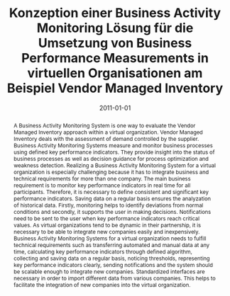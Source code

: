 ---
abstract: A Business Activity Monitoring System is one way to evaluate the Vendor
  Managed Inventory approach within a virtual organization. Vendor Managed Inventory
  deals with the assessment of demand controlled by the supplier. Business Activity
  Monitoring Systems measure and monitor business processes using defined key performance
  indicators. They provide insight into the status of business processes as well as
  decision guidance for process optimization and weakness detection. Realizing a Business
  Activity Monitoring System for a virtual organization is especially challenging
  because it has to integrate business and technical requirements for more than one
  company. The main business requirement is to monitor key performance indicators
  in real time for all participants. Therefore, it is necessary to define consistent
  and significant key performance indicators. Saving data on a regular basis ensures
  the analyzation of historical data. Firstly, monitoring helps to identify deviations
  from normal conditions and secondly, it supports the user in making decisions. Notifications
  need to be sent to the user when key performance indicators reach critical values.
  As virtual organizations tend to be dynamic in their partnership, it is necessary
  to be able to integrate new companies easily and inexpensively. Business Activity
  Monitoring Systems for a virtual organization needs to fulfill technical requirements
  such as transferring automated and manual data at any time, calculating key performance
  indicators through defined algorithm, collecting and saving data on a regular basis,
  noticing thresholds, representing key performance indicators clearly, sending notifications
  and the system should be scalable enough to integrate new companies. Standardized
  interfaces are necessary in order to import different data from various companies.
  This helps to facilitate the integration of new companies into the virtual organization.
authors:
- Handan Sentürk
date: '2011-01-01'
featured: false
links:
- name: Publik
  url: https://publik.tuwien.ac.at/showentry.php?ID=206010&lang=1
publication_types:
- '7'
publishDate: '2011-01-01'
title: Konzeption einer Business Activity Monitoring Lösung für die Umsetzung von
  Business Performance Measurements in virtuellen Organisationen am Beispiel Vendor
  Managed Inventory
url_pdf: ''
---